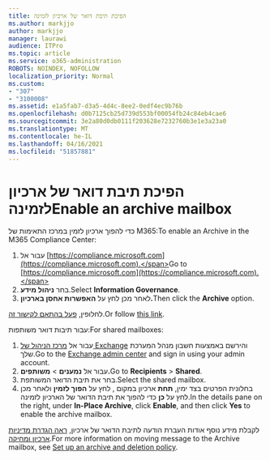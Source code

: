 ```yaml
---
title: הפיכת תיבת דואר של ארכיון לזמינה
ms.author: markjjo
author: markjjo
manager: laurawi
audience: ITPro
ms.topic: article
ms.service: o365-administration
ROBOTS: NOINDEX, NOFOLLOW
localization_priority: Normal
ms.custom:
- "307"
- "3100008"
ms.assetid: e1a5fab7-d3a5-4d4c-8ee2-0edf4ec9b76b
ms.openlocfilehash: d0b7125cb25d739d553bf00054fb24c84eb4cae6
ms.sourcegitcommit: 3e2a80d0db0111f203628e7232760b3e1e3a23a0
ms.translationtype: MT
ms.contentlocale: he-IL
ms.lasthandoff: 04/16/2021
ms.locfileid: "51857881"
---
```

# <a name="enable-an-archive-mailbox"></a><span data-ttu-id="1e6d2-102">הפיכת תיבת דואר של ארכיון לזמינה</span><span class="sxs-lookup"><span data-stu-id="1e6d2-102">Enable an archive mailbox</span></span>

<span data-ttu-id="1e6d2-103">כדי להפוך ארכיון לזמין במרכז התאימות של M365:</span><span class="sxs-lookup"><span data-stu-id="1e6d2-103">To enable an Archive in the M365 Compliance Center:</span></span>

1. <span data-ttu-id="1e6d2-104">עבור אל [https://compliance.microsoft.com](https://compliance.microsoft.com).</span><span class="sxs-lookup"><span data-stu-id="1e6d2-104">Go to [https://compliance.microsoft.com](https://compliance.microsoft.com).</span></span>
2. <span data-ttu-id="1e6d2-105">בחר **ניהול מידע**.</span><span class="sxs-lookup"><span data-stu-id="1e6d2-105">Select **Information Governance**.</span></span>
3. <span data-ttu-id="1e6d2-106">לאחר מכן לחץ על **האפשרות אחסן בארכיון.**</span><span class="sxs-lookup"><span data-stu-id="1e6d2-106">Then click the **Archive** option.</span></span>

<span data-ttu-id="1e6d2-107">לחלופין, [פעל בהתאם לקישור זה](https://sip.compliance.microsoft.com/informationgovernance?viewid=archive).</span><span class="sxs-lookup"><span data-stu-id="1e6d2-107">Or follow [this link](https://sip.compliance.microsoft.com/informationgovernance?viewid=archive).</span></span>  

<span data-ttu-id="1e6d2-108">עבור תיבות דואר משותפות:</span><span class="sxs-lookup"><span data-stu-id="1e6d2-108">For shared mailboxes:</span></span>

1. <span data-ttu-id="1e6d2-109">עבור אל [מרכז הניהול של Exchange](https://outlook.office365.com/ecp) והירשם באמצעות חשבון מנהל המערכת שלך.</span><span class="sxs-lookup"><span data-stu-id="1e6d2-109">Go to the [Exchange admin center](https://outlook.office365.com/ecp) and sign in using your admin account.</span></span>
2. <span data-ttu-id="1e6d2-110">עבור אל **נמענים**  >  **משותפים.**</span><span class="sxs-lookup"><span data-stu-id="1e6d2-110">Go to **Recipients** > **Shared**.</span></span>
3. <span data-ttu-id="1e6d2-111">בחר את תיבת הדואר המשותפת.</span><span class="sxs-lookup"><span data-stu-id="1e6d2-111">Select the shared mailbox.</span></span>
4. <span data-ttu-id="1e6d2-112">בחלונית הפרטים בצד ימין, **תחת** ארכיון במקום , לחץ על **הפוך לזמין** ולאחר מכן לחץ על **כן** כדי להפוך את תיבת הדואר של הארכיון לזמינה.</span><span class="sxs-lookup"><span data-stu-id="1e6d2-112">In the details pane on the right, under **In-Place Archive**, click **Enable**, and then click **Yes** to enable the archive mailbox.</span></span>

<span data-ttu-id="1e6d2-113">לקבלת מידע נוסף אודות העברת הודעה לתיבת הדואר של ארכיון, [ראה הגדרת מדיניות ארכיון ומחיקה](https://docs.microsoft.com//office365/securitycompliance/set-up-an-archive-and-deletion-policy-for-mailboxes).</span><span class="sxs-lookup"><span data-stu-id="1e6d2-113">For more information on moving message to the Archive mailbox, see [Set up an archive and deletion policy](https://docs.microsoft.com//office365/securitycompliance/set-up-an-archive-and-deletion-policy-for-mailboxes).</span></span>
